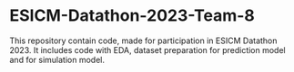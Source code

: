 # ESICM-Datathon-2023-Team-8
This repository contain code, made for participation in ESICM Datathon 2023. It includes code with EDA, dataset preparation for prediction model and for simulation model.

